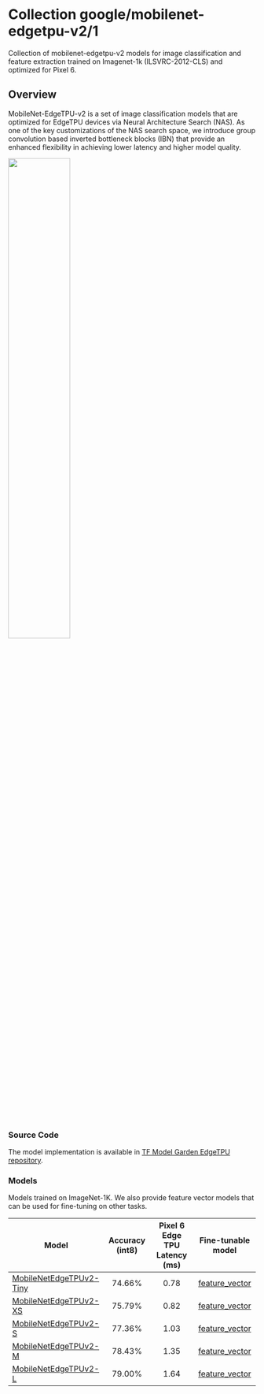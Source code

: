 # Collection google/mobilenet-edgetpu-v2/1

Collection of mobilenet-edgetpu-v2 models for image classification and feature
extraction trained on Imagenet-1k (ILSVRC-2012-CLS) and optimized for Pixel 6.

<!-- dataset: imagenet-ilsvrc-2012-cls -->
<!-- dataset: imagenet -->
<!-- task: image-classification -->

## Overview

MobileNet-EdgeTPU-v2 is a set of image classification models that are optimized
for EdgeTPU devices via Neural Architecture Search (NAS). As one of the key
customizations of the NAS search space, we introduce group convolution based
inverted bottleneck blocks (IBN) that provide an enhanced flexibility in
achieving lower latency and higher model quality.

<img src="https://storage.cloud.google.com/tf_model_garden/models/edgetpu/images/readme-edgetpu-classification-plot.png" width="50%" />

### Source Code

The model implementation is available in
[TF Model Garden EdgeTPU repository](https://github.com/tensorflow/models/tree/master/official/projects/edgetpu/vision).

### Models

Models trained on ImageNet-1K. We also provide feature vector models that can be
used for fine-tuning on other tasks.

Model                                                                                          | Accuracy (int8) | Pixel 6 Edge TPU Latency (ms) | Fine-tunable model
---------------------------------------------------------------------------------------------- | :-------------: | :---------------------------: | :----------------:
[MobileNetEdgeTPUv2-Tiny](https://tfhub.dev/google/edgetpu/vision/mobilenet-edgetpu-v2/tiny/1) | 74.66%          | 0.78                          | [feature_vector](https://tfhub.dev/google/edgetpu/vision/mobilenet-edgetpu-v2-feature-vector/tiny/1)
[MobileNetEdgeTPUv2-XS](https://tfhub.dev/google/edgetpu/vision/mobilenet-edgetpu-v2/xs/1)     | 75.79%          | 0.82                          | [feature_vector](https://tfhub.dev/google/edgetpu/vision/mobilenet-edgetpu-v2-feature-vector/xs/1)
[MobileNetEdgeTPUv2-S](https://tfhub.dev/google/edgetpu/vision/mobilenet-edgetpu-v2/s/1)       | 77.36%          | 1.03                          | [feature_vector](https://tfhub.dev/google/edgetpu/vision/mobilenet-edgetpu-v2-feature-vector/s/1)
[MobileNetEdgeTPUv2-M](https://tfhub.dev/google/edgetpu/vision/mobilenet-edgetpu-v2/m/1)       | 78.43%          | 1.35                          | [feature_vector](https://tfhub.dev/google/edgetpu/vision/mobilenet-edgetpu-v2-feature-vector/m/1)
[MobileNetEdgeTPUv2-L](https://tfhub.dev/google/edgetpu/vision/mobilenet-edgetpu-v2/l/1)       | 79.00%          | 1.64                          | [feature_vector](https://tfhub.dev/google/edgetpu/vision/mobilenet-edgetpu-v2-feature-vector/l/1)
